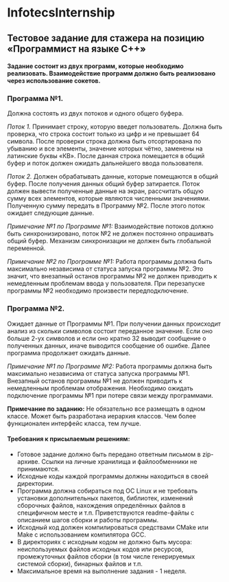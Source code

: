 # InfotecsInternship

## Тестовое задание для стажера на позицию «Программист на языке C++»

#### Задание состоит из двух программ, которые необходимо реализовать. Взаимодействие программ должно быть реализовано через использование сокетов.

### Программа №1. 

Должна состоять из двух потоков и одного общего буфера. 

_Поток 1._  Принимает строку, которую введет пользователь. Должна быть проверка, что строка состоит только из цифр и не превышает 64 символа.
После проверки строка должна быть отсортирована по убыванию и все элементы, значение которых чётно, заменены на латинские буквы «КВ».
После данная строка помещается в общий буфер и поток должен ожидать дальнейшего ввода пользователя.

_Поток 2._ Должен обрабатывать данные, которые помещаются в общий буфер. После получения данных общий буфер затирается. 
Поток должен вывести полученные данные на экран, рассчитать  общую  сумму всех  элементов, которые являются численными значениями. 
Полученную сумму передать в Программу №2. После этого поток ожидает следующие данные.

_Примечание №1 по Программе №1:_ Взаимодействие потоков должно быть синхронизировано,  поток №2  не должен постоянно опрашивать общий буфер.
Механизм синхронизации не должен быть глобальной переменной.

_Примечание №2 по Программе №1:_ Работа программы должна быть максимально независима от статуса запуска программы №2.
Это значит, что внезапный останов программы №2 не должен приводить к немедленным проблемам ввода у пользователя.
При перезапуске программы №2 необходимо произвести передподключение.


### Программа №2. 

Ожидает данные от  Программы №1. При получении  данных происходит анализ из скольки символов состоит  переданное значение.
Если оно больше 2-ух символов и если оно кратно 32 выводит сообщение о полученных данных, иначе выводится сообщение об ошибке.
Далее программа продолжает ожидать данные.

_Примечание №1 по Программе №2:_ Работа программы должна быть максимально независима от статуса запуска программы №1.
Внезапный останов программы №1 не должен приводить к немедленным проблемам отображения.
Необходимо ожидать подключение программы №1 при потере связи между программами.

**Примечание по заданию:** Не обязательно все размещать в одном классе.
Может быть разработана иерархия классов. Чем более функционален интерфейс класса, тем лучше.


#### Требования к присылаемым решениям:

  - Готовое задание должно быть передано ответным письмом в zip-архиве. Ссылки на личные хранилища и файлообменники не принимаются.
  - Исходные коды каждой программы должны находиться в своей директории.
  - Программа должна собираться под ОС Linux и не требовать установки дополнительных пакетов, библиотек, изменений сборочных файлов, нахождения определённых файлов в специфичном месте и т.п. Приветствуются readme-файлы с описанием шагов сборки и работы программы.
  - Исходный код должен компилироваться средствами CMake или Make с использованием компилятора GCC.
  - В директориях с исходным кодом не должно быть мусора: неиспользуемых файлов исходных кодов или ресурсов, промежуточных файлов сборки (в том числе генерируемых системой сборки), бинарных файлов и т.п.
  - Максимальное время на выполнение задания - 1 неделя.
